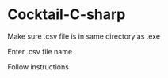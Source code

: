 # Cocktail-C-sharp
Make sure .csv file is in same directory as .exe

Enter .csv file name

Follow instructions
